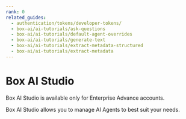 ```yaml
---
rank: 0
related_guides:
  - authentication/tokens/developer-tokens/
  - box-ai/ai-tutorials/ask-questions
  - box-ai/ai-tutorials/default-agent-overrides
  - box-ai/ai-tutorials/generate-text
  - box-ai/ai-tutorials/extract-metadata-structured
  - box-ai/ai-tutorials/extract-metadata
---
```


# Box AI Studio

<Messsage type='caution'>
Box AI Studio is available only for Enterprise Advance accounts.
</Message>

Box AI Studio allows you to manage AI Agents to best suit your needs.